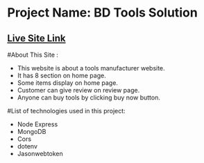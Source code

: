 # Project Name: BD Tools Solution

## [Live Site Link](https://bd-tools-solution.web.app/)

#About This Site : 
* This website is about a tools manufacturer website.
* It has 8 section on home page.
* Some items display on home page.
* Customer can give review on review page.
* Anyone can buy tools by clicking buy now button.


#List of technologies used in this project:
 * Node Express
 * MongoDB
 * Cors
 * dotenv
 * Jasonwebtoken
 
